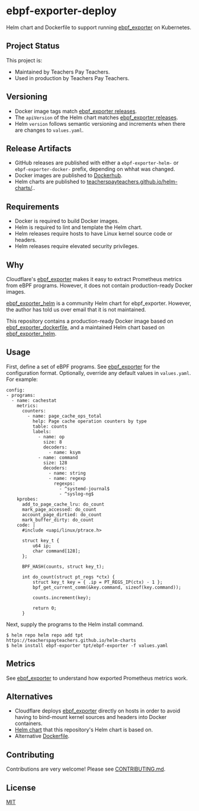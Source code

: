 ebpf-exporter-deploy
====================

Helm chart and Dockerfile to support running
[ebpf\_exporter](https://github.com/cloudflare/ebpf_exporter) on Kubernetes.

## Project Status

This project is:

 * Maintained by Teachers Pay Teachers.
 * Used in production by Teachers Pay Teachers.

## Versioning

 * Docker image tags match [ebpf\_exporter
   releases](https://github.com/cloudflare/ebpf_exporter/releases).
 * The `apiVersion` of the Helm chart matches [ebpf\_exporter
   releases](https://github.com/cloudflare/ebpf_exporter/releases).
 * Helm `version` follows semantic versioning and increments when there are
   changes to `values.yaml`.

## Release Artifacts

 * GitHub releases are published with either a `ebpf-exporter-helm-` or `ebpf-exporter-docker-` prefix,
   depending on whhat was changed.
 * Docker images are published to [Dockerhub](https://hub.docker.com/r/teacherspayteachers/ebpf-exporter).
 * Helm charts are published to [teacherspayteachers.github.io/helm-charts/](teacherspayteachers.github.io/helm-charts/)..

## Requirements

 * Docker is required to build Docker images.
 * Helm is required to lint and template the Helm chart.
 * Helm releases require hosts to have Linux kernel source code or headers.
 * Helm releases require elevated security privileges.

## Why

Cloudflare's [ebpf\_exporter](https://github.com/cloudflare/ebpf_exporter)
makes it easy to extract Prometheus metrics from eBPF programs. However, it
does not contain production-ready Docker images.

[ebpf\_exporter\_helm](https://github.com/vanneback/ebpf_exporter_helm) is a
community Helm chart for ebpf\_exporter.  However, the author has told us over
email that it is not maintained.

This repository contains a production-ready Docker image based on
[ebpf\_exporter\_dockerfile](https://github.com/vanneback/ebpf_exporter_dockerfile),
and a maintained Helm chart based on
[ebpf\_exporter\_helm](https://github.com/vanneback/ebpf_exporter_helm).

## Usage

First, define a set of eBPF programs. See
[ebpf\_exporter](https://github.com/cloudflare/ebpf_exporter#configuration-file-format)
for the configuration format. Optionally, override any default values in
`values.yaml`. For example:

```
config:
- programs:
  - name: cachestat
    metrics:
      counters:
        - name: page_cache_ops_total
          help: Page cache operation counters by type
          table: counts
          labels:
            - name: op
              size: 8
              decoders:
                - name: ksym
            - name: command
              size: 128
              decoders:
                - name: string
                - name: regexp
                  regexps:
                    - ^systemd-journal$
                    - ^syslog-ng$
    kprobes:
      add_to_page_cache_lru: do_count
      mark_page_accessed: do_count
      account_page_dirtied: do_count
      mark_buffer_dirty: do_count
    code: |
      #include <uapi/linux/ptrace.h>
  
      struct key_t {
          u64 ip;
          char command[128];
      };
  
      BPF_HASH(counts, struct key_t);
  
      int do_count(struct pt_regs *ctx) {
          struct key_t key = { .ip = PT_REGS_IP(ctx) - 1 };
          bpf_get_current_comm(&key.command, sizeof(key.command));
  
          counts.increment(key);
  
          return 0;
      }
```

Next, supply the programs to the Helm install command.

```shell
$ helm repo helm repo add tpt https://teacherspayteachers.github.io/helm-charts
$ helm install ebpf-exporter tpt/ebpf-exporter -f values.yaml
```

## Metrics

See [ebpf\_exporter](https://github.com/cloudflare/ebpf_exporter) to understand
how exported Prometheus metrics work.

## Alternatives

 * Cloudflare deploys [ebpf\_exporter](https://github.com/cloudflare/ebpf_exporter/issues/82#issuecomment-731428957)
   directly on hosts in order to avoid having to bind-mount kernel sources and headers into Docker containers.
 * [Helm chart](https://github.com/vanneback/ebpf_exporter_helm) that this repository's Helm chart is based on.
 * Alternative [Dockerfile](https://github.com/vanneback/ebpf_exporter_dockerfile).

## Contributing

Contributions are very welcome! Please see [CONTRIBUTING.md](https://github.com/TeachersPayTeachers/linux-audit-exporter/blob/main/CONTRIBUTING.md).

## License

[MIT](https://github.com/TeachersPayTeachers/linux-audit-exporter/blob/main/LICENSE.md)
